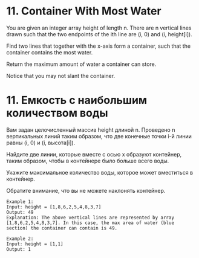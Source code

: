 # 11. Container With Most Water
You are given an integer array height of length n. There are n vertical lines drawn such that the two endpoints of the ith line are (i, 0) and (i, height[i]).

Find two lines that together with the x-axis form a container, such that the container contains the most water.

Return the maximum amount of water a container can store.

Notice that you may not slant the container.

# 11. Емкость с наибольшим количеством воды
Вам задан целочисленный массив height длиной n. Проведено n вертикальных линий таким образом, что две конечные точки i-й линии равны (i, 0) и (i, высота[i]).

Найдите две линии, которые вместе с осью x образуют контейнер, таким образом, чтобы в контейнере было больше всего воды.

Укажите максимальное количество воды, которое может вместиться в контейнер.

Обратите внимание, что вы не можете наклонять контейнер.

```
Example 1:
Input: height = [1,8,6,2,5,4,8,3,7]
Output: 49
Explanation: The above vertical lines are represented by array [1,8,6,2,5,4,8,3,7]. In this case, the max area of water (blue section) the container can contain is 49.

Example 2:
Input: height = [1,1]
Output: 1
```
